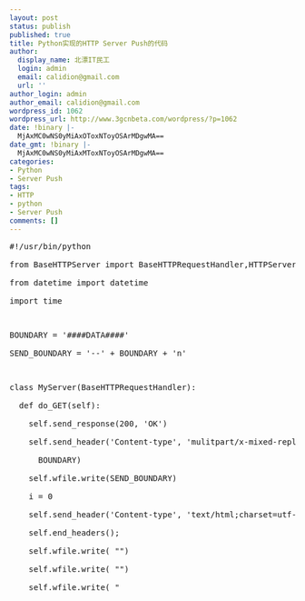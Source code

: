 ```yaml
---
layout: post
status: publish
published: true
title: Python实现的HTTP Server Push的代码
author:
  display_name: 北漂IT民工
  login: admin
  email: calidion@gmail.com
  url: ''
author_login: admin
author_email: calidion@gmail.com
wordpress_id: 1062
wordpress_url: http://www.3gcnbeta.com/wordpress/?p=1062
date: !binary |-
  MjAxMC0wNS0yMiAxOToxNToyOSArMDgwMA==
date_gmt: !binary |-
  MjAxMC0wNS0yMiAxMToxNToyOSArMDgwMA==
categories:
- Python
- Server Push
tags:
- HTTP
- python
- Server Push
comments: []
---
```

<pre name="code" class="py">
#!&#47;usr&#47;bin&#47;python<br />
from BaseHTTPServer import BaseHTTPRequestHandler,HTTPServer<br />
from datetime import datetime<br />
import time</p>
<p>BOUNDARY = '####DATA####'<br />
SEND_BOUNDARY = '--' + BOUNDARY + 'n'</p>
<p>class MyServer(BaseHTTPRequestHandler):<br />
  def do_GET(self):<br />
    self.send_response(200, 'OK')<br />
    self.send_header('Content-type', 'mulitpart&#47;x-mixed-replace;boundary=' +<br />
      BOUNDARY)<br />
    self.wfile.write(SEND_BOUNDARY)<br />
    i = 0<br />
    self.send_header('Content-type', 'text&#47;html;charset=utf-8')<br />
    self.end_headers();<br />
    self.wfile.write( "<html>")<br />
    self.wfile.write( "<head>")<br />
    self.wfile.write( "<title>Hello world<&#47;title>")<br />
    self.wfile.write( "<&#47;head>")<br />
    self.wfile.write( "<body>")<br />
    self.wfile.write( "<a> start ed <&#47;a>")<br />
    self.wfile.write( "<&#47;body>")<br />
    self.wfile.write( "<&#47;html>n")<br />
    while(True):<br />
      self.wfile.write( "<html>")<br />
      self.wfile.write( "<head>")<br />
      self.wfile.write( "<title>Hello world<&#47;title>")<br />
      self.wfile.write( "<&#47;head>")<br />
      self.wfile.write( "<body>")<br />
      self.wfile.write( "<a>hello" + datetime.now().isoformat() + "<&#47;a>")<br />
      self.wfile.write( "<&#47;body>")<br />
      self.wfile.write( "<&#47;html>n")<br />
      self.wfile.flush()<br />
      #self.wfile.write(SEND_BOUNDARY)<br />
      i += 1<br />
      print "loop = %s" % i<br />
      time.sleep(3)</p>
<p>  @staticmethod<br />
  def serve_forever(port):<br />
    HTTPServer(('', port), MyServer).serve_forever()</p>
<p>if __name__ == "__main__":<br />
  MyServer.serve_forever(9090)<br />
<&#47;pre></p>
